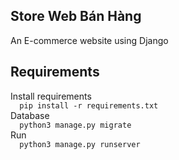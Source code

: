 ## Store Web Bán Hàng
An E-commerce website using Django

<h2>Requirements</h2>
<p>
Install requirements<code>
  pip install -r requirements.txt
</code>
Database<code>
  python3 manage.py migrate
</code>
Run<code>
  python3 manage.py runserver
</code>
</p>
